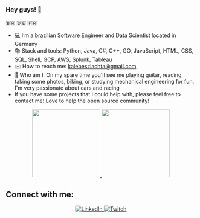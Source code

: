 ### Hey guys! 🖖
🇧🇷 🇩🇪 🇫🇷

- 💻 I’m a brazilian Software Engineer and Data Scientist located in Germany 
- 📚 Stack and tools: Python, Java, C#, C++, GO, JavaScript, HTML, CSS, SQL, Shell, GCP, AWS, Splunk, Tableau
- ✉️ How to reach me: kalebeszlachta@gmail.com
- 🎸 Who am I: On my spare time you'll see me playing guitar, reading, taking some photos, biking, or studying mechanical engineering for fun. I'm very passionate about cars and racing
- If you have some projects that I could help with, please feel free to contact me! Love to help the open source community! 

<div align="center">
  <a href="https://github.com/kalebers">
    <img height="180em" src="https://github-readme-stats-sigma-five.vercel.app/api?username=kalebers&show_icons=true&theme=tokyonight&include_all_commits=true&count_private=true"/>
  </a>
  <a href="https://github.com/kalebers">
    <img height="180em" src="https://github-readme-stats.vercel.app/api/top-langs?username=kalebers&layout=compact&theme=tokyonight&langs_count=15&card_width=320"/>
  </a>
</div>

## Connect with me:

<div align="center"> 
  <a href="https://www.linkedin.com/in/kalebe-rodrigues-szlachta-918357205" target="_blank">
    <img src="https://img.shields.io/badge/LinkedIn-0077B5?style=for-the-badge&logo=linkedin&logoColor=white" alt="LinkedIn">
  </a>
  <a href="https://www.twitch.tv/kalebers" target="_blank">
    <img src="https://img.shields.io/badge/Twitch-9146FF?style=for-the-badge&logo=twitch&logoColor=white" alt="Twitch">
  </a>
</div>
